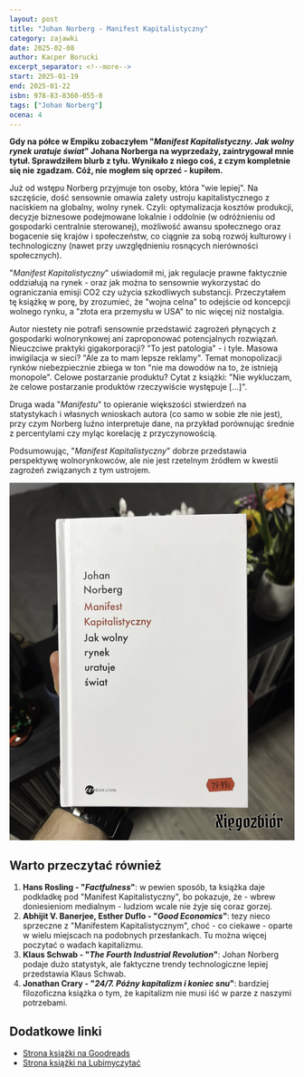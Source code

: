```yaml
---
layout: post
title: "Johan Norberg - Manifest Kapitalistyczny"
category: zajawki
date: 2025-02-08
author: Kacper Borucki
excerpt_separator: <!--more-->
start: 2025-01-19
end: 2025-01-22
isbn: 978-83-8360-055-0
tags: ["Johan Norberg"]
ocena: 4
---
```


**Gdy na półce w Empiku zobaczyłem "*Manifest Kapitalistyczny. Jak wolny rynek uratuje świat*" Johana Norberga na wyprzedaży, zaintrygował mnie tytuł. Sprawdziłem blurb z tyłu. Wynikało z niego coś, z czym kompletnie się nie zgadzam. Cóż, nie mogłem się oprzeć - kupiłem.**

<!--more-->

Już od wstępu Norberg przyjmuje ton osoby, która "wie lepiej". Na szczęście, dość sensownie omawia zalety ustroju kapitalistycznego z naciskiem na globalny, wolny rynek. Czyli: optymalizacja kosztów produkcji, decyzje biznesowe podejmowane lokalnie i oddolnie (w odróżnieniu od gospodarki centralnie sterowanej), możliwość awansu społecznego oraz bogacenie się krajów i społeczeństw, co ciągnie za sobą rozwój kulturowy i technologiczny (nawet przy uwzględnieniu rosnących nierówności społecznych).

"*Manifest Kapitalistyczny*" uświadomił mi, jak regulacje prawne faktycznie oddziałują na rynek - oraz jak można to sensownie wykorzystać do ograniczania emisji CO2 czy użycia szkodliwych substancji. Przeczytałem tę książkę w porę, by zrozumieć, że "wojna celna" to odejście od koncepcji wolnego rynku, a "złota era przemysłu w USA" to nic więcej niż nostalgia.

Autor niestety nie potrafi sensownie przedstawić zagrożeń płynących z gospodarki wolnorynkowej ani zaproponować potencjalnych rozwiązań. Nieuczciwe praktyki gigakorporacji? "To jest patologia" - i tyle. Masowa inwigilacja w sieci? "Ale za to mam lepsze reklamy". Temat monopolizacji rynków niebezpiecznie zbiega w ton "nie ma dowodów na to, że istnieją monopole". Celowe postarzanie produktu? Cytat z książki: "Nie wykluczam, że celowe postarzanie produktów rzeczywiście występuje [...]".

Druga wada "*Manifestu*" to opieranie większości stwierdzeń na statystykach i własnych wnioskach autora (co samo w sobie złe nie jest), przy czym Norberg luźno interpretuje dane, na przykład porównując średnie z percentylami czy myląc korelację z przyczynowością.

Podsumowując, "*Manifest Kapitalistyczny*" dobrze przedstawia perspektywę wolnorynkowców, ale nie jest rzetelnym źródłem w kwestii zagrożeń związanych z tym ustrojem.

![Okładka książki "*Manifest Kapitalistyczny*"](/assets/xiazki/johan_norberg_manifest_kapitalistyczny.jpg)

## Warto przeczytać również

1. **Hans Rosling - "*Factfulness*"**: w pewien sposób, ta książka daje podkładkę pod "Manifest Kapitalistyczny", bo pokazuje, że - wbrew doniesieniom medialnym - ludziom wcale nie żyje się coraz gorzej.
2. **Abhijit V. Banerjee, Esther Duflo - "*Good Economics*"**: tezy nieco sprzeczne z "Manifestem Kapitalistycznym", choć - co ciekawe - oparte w wielu miejscach na podobnych przesłankach. Tu można więcej poczytać o wadach kapitalizmu.
3. **Klaus Schwab - "*The Fourth Industrial Revolution*"**: Johan Norberg podaje dużo statystyk, ale faktyczne trendy technologiczne lepiej przedstawia Klaus Schwab.
4. **Jonathan Crary - "*24/7. Późny kapitalizm i koniec snu*"**: bardziej filozoficzna książka o tym, że kapitalizm nie musi iść w parze z naszymi potrzebami.

## Dodatkowe linki

- [Strona książki na Goodreads](https://www.goodreads.com/book/show/211006649-manifest-kapitalistyczny-jak-wolny-rynek-uratuje-wiat)
- [Strona książki na Lubimyczytać](https://lubimyczytac.pl/ksiazka/5112108/manifest-kapitalistyczny-jak-wolny-rynek-uratuje-swiat)

